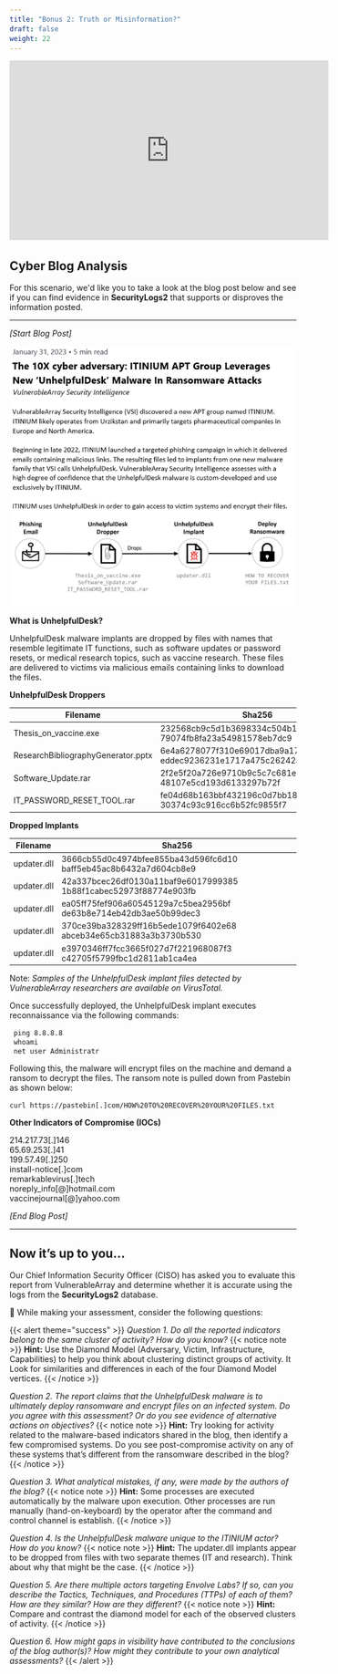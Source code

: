 ```yaml
---
title: "Bonus 2: Truth or Misinformation?"
draft: false
weight: 22
---
```


<p style="text-align: center;"><iframe width="560" height="315" src="https://www.youtube.com/embed/bGFhF22Lr9I" frameborder="0" allow="accelerometer; autoplay; encrypted-media; gyroscope; picture-in-picture" allowfullscreen></iframe></p>

## Cyber Blog Analysis

For this scenario, we'd like you to take a look at the blog post below and see if you can find evidence in **SecurityLogs2** that supports or disproves the information posted.

------------------------------------------------------
*[Start Blog Post]*

<img src= "https://github.com/bgrant34/workshops/blob/master/content/english/kusto-kc7/Images/blog1.png?raw=true" alt= “Blog1” width="value" height="value">


**What is UnhelpfulDesk?** 
 
UnhelpfulDesk malware implants are dropped by files with names that resemble legitimate IT functions, such as software updates or password resets, or medical research topics, such as vaccine research. These files are delivered to victims via malicious emails containing links to download the files.  
 
 
 
**UnhelpfulDesk Droppers** 
 
| Filename 	| Sha256     |
| --------------- | ------------------------------------------------------- |
|Thesis_on_vaccine.exe 	| 232568cb9c5d1b3698334c504b173e637826d 79074fb8fa23a54981578eb7dc9   |
|ResearchBibliographyGenerator.pptx 	| 6e4a6278077f310e69017dba9a173d9d27 eddec9236231e1717a475c26242ae6    |
|Software_Update.rar |	2f2e5f20a726e9710b9c5c7c681e66240f854acd 48107e5cd193d6133297b72f    |
|IT_PASSWORD_RESET_TOOL.rar |	fe04d68b163bbf432196c0d7bb184176a42606 30374c93c916cc6b52fc9855f7 |
 
**Dropped Implants** 
 
|Filename 	| Sha256 |
| --- | --- | 
|updater.dll |	3666cb55d0c4974bfee855ba43d596fc6d10 baff5eb45ac8b6432a7d604cb8e9 | 
|updater.dll |	42a337bcec26df0130a11baf9e6017999385 1b88f1cabec52973f88774e903fb | 
|updater.dll |	ea05ff75fef906a60545129a7c5bea2956bf de63b8e714eb42db3ae50b99dec3 | 
|updater.dll |  370ce39ba328329ff16b5ede1079f6402e68 abceb34e65cb31883a3b3730b530 | 
|updater.dll |	e3970346ff7fcc3665f027d7f221968087f3 c42705f5799fbc1d2811ab1ca4ea | 
 
 
 
Note: *Samples of the UnhelpfulDesk implant files detected by VulnerableArray researchers are available on VirusTotal.*
 
Once successfully deployed, the UnhelpfulDesk implant executes reconnaissance via the following commands: 
 ```
  ping 8.8.8.8    
  whoami    
  net user Administratr 
 ```
Following this, the malware will encrypt files on the machine and demand a ransom to decrypt the files. The ransom note is pulled down from Pastebin as shown below: 
```
curl https://pastebin[.]com/HOW%20TO%20RECOVER%20YOUR%20FILES.txt 
```

**Other Indicators of Compromise (IOCs)**
 
214.217.73[.]146     
65.69.253[.]41     
199.57.49[.]250     
install-notice[.]com      
remarkablevirus[.]tech        
noreply_info[@]hotmail.com      
vaccinejournal[@]yahoo.com 

*[End Blog Post]*

-----------------------------------------------------

## Now it’s up to you… 
 
Our Chief Information Security Officer (CISO) has asked you to evaluate this report from VulnerableArray and determine whether it is accurate using the logs from the **SecurityLogs2** database.     

🤔  While making your assessment, consider the following questions: 

{{< alert theme="success" >}} 
*Question 1.	Do all the reported indicators belong to the same cluster of activity? How do you know?*
 {{< notice note >}}
  **Hint:** Use the Diamond Model (Adversary, Victim, Infrastructure, Capabilities) to help you think about clustering distinct groups of activity. It Look for similarities and differences in each of the four Diamond Model vertices.  {{< /notice >}}
 
*Question 2.	The report claims that the UnhelpfulDesk malware is to ultimately deploy ransomware and encrypt files on an infected system. Do you agree with this assessment? Or do you see evidence of alternative actions on objectives?*
 {{< notice note >}}
  **Hint:** Try looking for activity related to the malware-based indicators shared in the blog, then identify a few compromised systems. Do you see post-compromise activity on any of these systems that’s different from the ransomware described in the blog? {{< /notice >}}
 
*Question 3.	What analytical mistakes, if any, were made by the authors of the blog?* 
 {{< notice note >}}
  **Hint:** Some processes are executed automatically by the malware upon execution. Other processes are run manually (hand-on-keyboard) by the operator after the command and control channel is establish. {{< /notice >}}
 
 
*Question 4.	Is the UnhelpfulDesk malware unique to the ITINIUM actor? How do you know?* 
 {{< notice note >}}
  **Hint:** The updater.dll implants appear to be dropped from files with two separate themes (IT and research). Think about why that might be the case.  {{< /notice >}}
 
*Question 5.	Are there multiple actors targeting Envolve Labs? If so, can you describe the Tactics, Techniques, and Procedures (TTPs) of each of them? How are they similar? How are they different?* 
{{< notice note >}}
  **Hint:** Compare and contrast the diamond model for each of the observed clusters of activity. {{< /notice >}}
 
*Question 6. How might gaps in visibility have contributed to the conclusions of the blog author(s)? How might they contribute to your own analytical assessments?*
{{< /alert >}}